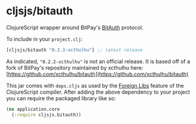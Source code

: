 # cljsjs/bitauth

ClojureScript wrapper around BitPay's [BitAuth](https://github.com/bitpay/bitauth) protocol.

To include in your `project.clj`:

[](dependency)
```clojure
[cljsjs/bitauth "0.2.3-xcthulhu"] ;; latest release
```
[](/dependency)

As indicated, `"0.2.2-xcthulhu"` is not an official release. It is based off of a fork of BitPay's repository maintained by xcthulhu here: [https://github.com/xcthulhu/bitauth](https://github.com/xcthulhu/bitauth)

This jar comes with `deps.cljs` as used by the [Foreign Libs][flibs] feature
of the ClojureScript compiler. After adding the above dependency to your project you can require the packaged library like so:

```clojure
(ns application.core
  (:require cljsjs.bitauth))
```

[flibs]: https://github.com/clojure/clojurescript/wiki/Packaging-Foreign-Dependencies
